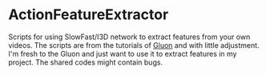 # ActionFeatureExtractor
Scripts for using SlowFast/I3D network to extract features from your own videos. The scripts are from the tutorials of [Gluon](https://cv.gluon.ai/build/examples_action_recognition/feat_custom.html) and with little adjustment.
I'm fresh to the Gluon and just want to use it to extract features in my project. The shared codes might contain bugs.
